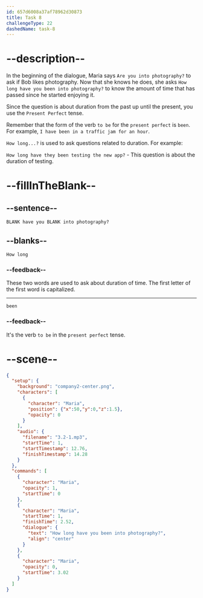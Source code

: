 ```yaml
---
id: 657d6008a37af78962d30873
title: Task 8
challengeType: 22
dashedName: task-8
---
```


<!-- (Audio) Maria: How long have you been into photography? -->

# --description--

In the beginning of the dialogue, Maria says `Are you into photography?` to ask if Bob likes photography. Now that she knows he does, she asks `How long have you been into photography?` to know the amount of time that has passed since he started enjoying it. 

Since the question is about duration from the past up until the present, you use the `Present Perfect` tense. 

Remember that the form of the verb `to be` for the `present perfect` is `been`. For example, `I have been in a traffic jam for an hour`.

`How long...?` is used to ask questions related to duration. For example:

`How long have they been testing the new app?` - This question is about the duration of testing.

# --fillInTheBlank--

## --sentence--

`BLANK have you BLANK into photography?`

## --blanks--

`How long`

### --feedback--

These two words are used to ask about duration of time. The first letter of the first word is capitalized.

---

`been`

### --feedback--

It's the verb `to be` in the `present perfect` tense.

# --scene--

```json
{
  "setup": {
    "background": "company2-center.png",
    "characters": [
      {
        "character": "Maria",
        "position": {"x":50,"y":0,"z":1.5},
        "opacity": 0
      }
    ],
    "audio": {
      "filename": "3.2-1.mp3",
      "startTime": 1,
      "startTimestamp": 12.76,
      "finishTimestamp": 14.28
    }
  },
  "commands": [
    {
      "character": "Maria",
      "opacity": 1,
      "startTime": 0
    },
    {
      "character": "Maria",
      "startTime": 1,
      "finishTime": 2.52,
      "dialogue": {
        "text": "How long have you been into photography?",
        "align": "center"
      }
    },
    {
      "character": "Maria",
      "opacity": 0,
      "startTime": 3.02
    }
  ]
}
```
